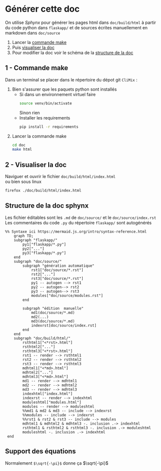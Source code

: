 
# Générer cette doc


On utilise *Sphynx* pour générer les pages html dans `doc/build/html` à partir du code python dans `flaskapp/` et de sources écrites manuellement en markdown dans `doc/source`


  1. Lancer la [commande make](#1---commande-make)
  2. Puis [visualiser la doc](#2---visualiser-la-doc)
  3. Pour modifier la doc voir le schéma de la [structure de la doc](#structure-de-la-doc-sphynx)

## 1 - Commande make

Dans un terminal se placer dans le répertoire du dépot git `CliMix` :
 1. Bien s'assurer que les paquets python sont installés
    * Si dans un environnement virtuel faire   
        ```bash 
        source venv/bin/activate
        ```   
        Sinon rien
    * Installer les requirements   
        ```bash 
        pip install -r requirements
        ```   
 2. Lancer la commande make
    ```bash
    cd doc  
    make html
    ```   

## 2 - Visualiser la doc
Naviguer et ouvrir le fichier `doc/build/html/index.html`   
ou bien sous linux   
```bash
firefox ./doc/build/html/index.html
```   


## Structure de la doc sphynx

Les fichier éditables sont les `.md` de `doc/source/` et le `doc/source/index.rst`   
Les commentaires du code `.py` du répertoire `flaskapp/` sont autogénérés 

```mermaid
%% Syntaxe ici https://mermaid.js.org/intro/syntax-reference.html
    graph TD;
    subgraph "flaskapp/"
        py1["flaskapp/*.py"]
        py2["..."]
        py3["flaskapp/*.py"]
    end
    subgraph "doc/source/"
        subgraph "génération automatique"
            rst1["doc/source/*.rst"]
            rst2["..."]
            rst3["doc/source/*.rst"]
            py1 -- autogen --> rst1
            py2 -- autogen--> rst2
            py3 -- autogen--> rst3
            modules["doc/source/modules.rst"]
        end

        subgraph "édition  manuelle"
            md1(doc/source/*.md)
            md2(...)
            md3(doc/source/*.md)
            indexrst[doc/source/index.rst]
        end
    end
    subgraph "doc/build/html/"     
        rsthtml1["<*rst>.html"]
        rsthtml2["..."]
        rsthtml3["<*rst>.html"]
        rst1 -- render --> rsthtml1
        rst2 -- render --> rsthtml2
        rst3 -- render --> rsthtml3
        mdhtml1["<*md>.html"]
        mdhtml2["..."]
        mdhtml3["<*md>.html"]
        md1 -- render --> mdhtml1
        md2 -- render --> mdhtml2
        md3 -- render --> mdhtml3
        indexhtml["index.html"]
        indexrst -- render --> indexhtml
        moduleshtml["modules.html"]
        modules -- render --> moduleshtml
        %%md1 & md2 & md3 -- include --> indexrst
        %%modules -- include --> indexrst
        %%rst1 & rst2 & rst3 -- include --> modules
        mdhtml1 & mdhtml2 & mdhtml3 -. inclusion .-> indexhtml
        rsthtml1 & rsthtml2 & rsthtml3 -. inclusion .-> moduleshtml
        moduleshtml -. inclusion .-> indexhtml
 end 
```

## Support des équations 

Normalement `$\sqrt{-\pi}$` donne ça $\sqrt{-\pi}$

